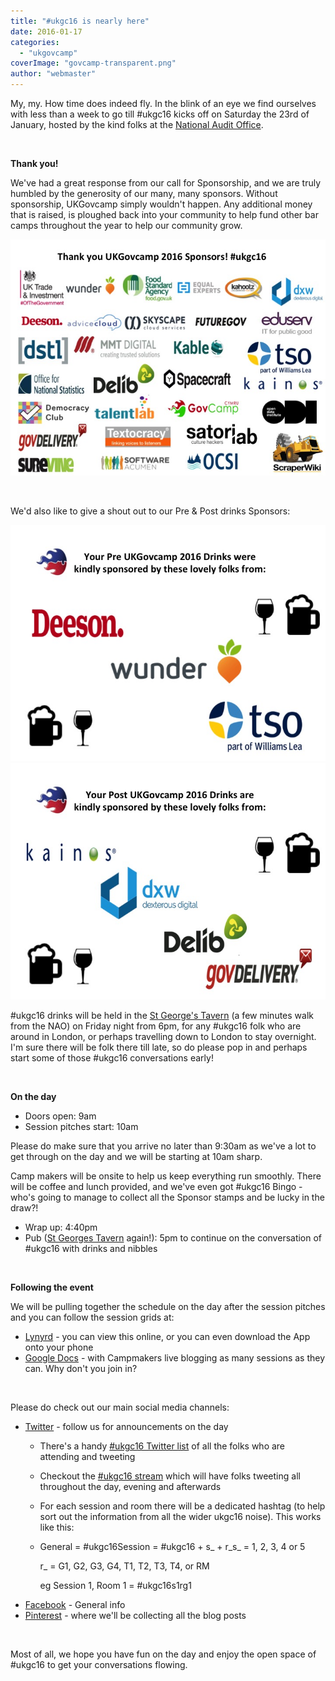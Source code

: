 ```yaml
---
title: "#ukgc16 is nearly here"
date: 2016-01-17
categories: 
  - "ukgovcamp"
coverImage: "govcamp-transparent.png"
author: "webmaster"
---
```


My, my. How time does indeed fly. In the blink of an eye we find ourselves with less than a week to go till #ukgc16 kicks off on Saturday the 23rd of January, hosted by the kind folks at the [National Audit Office](https://www.google.co.uk/maps/place/National+Audit+Office/@51.4916783,-0.1485413,15z/data=!4m2!3m1!1s0x0:0x5d8dbc0441be8df3).

 

**Thank you!**

We've had a great response from our call for Sponsorship, and we are truly humbled by the generosity of our many, many sponsors. Without sponsorship, UKGovcamp simply wouldn't happen. Any additional money that is raised, is ploughed back into your community to help fund other bar camps throughout the year to help our community grow.

[![UKGC16 Sponsors](images/Slide33.jpg)](http://www.ukgovcamp.com/wp-content/uploads/2016/01/Slide33.jpg)

 

We'd also like to give a shout out to our Pre & Post drinks Sponsors:

[![Pre-drink sponsors](images/Slide02.jpg)](http://www.ukgovcamp.com/wp-content/uploads/2016/01/Slide02.jpg)[![Post-drink sponsors](images/Slide32.jpg)](http://www.ukgovcamp.com/wp-content/uploads/2016/01/Slide32.jpg)

#ukgc16 drinks will be held in the [St George's Tavern](https://www.google.co.uk/maps/place/The+St.+Georges+Tavern/@51.4932418,-0.1468128,17z/data=!3m1!4b1!4m2!3m1!1s0x4876051f6978dc85:0x81c2462e0dfc7fcb) (a few minutes walk from the NAO) on Friday night from 6pm, for any #ukgc16 folk who are around in London, or perhaps travelling down to London to stay overnight. I'm sure there will be folk there till late, so do please pop in and perhaps start some of those #ukgc16 conversations early!

 

**On the day**

- Doors open: 9am
- Session pitches start: 10am

Please do make sure that you arrive no later than 9:30am as we've a lot to get through on the day and we will be starting at 10am sharp.

Camp makers will be onsite to help us keep everything run smoothly. There will be coffee and lunch provided, and we've even got #ukgc16 Bingo - who's going to manage to collect all the Sponsor stamps and be lucky in the draw?!

- Wrap up: 4:40pm
- Pub ([St Georges Tavern](https://www.google.co.uk/maps/place/The+St.+Georges+Tavern/@51.4932418,-0.1468128,17z/data=!3m1!4b1!4m2!3m1!1s0x4876051f6978dc85:0x81c2462e0dfc7fcb) again!): 5pm to continue on the conversation of #ukgc16 with drinks and nibbles

 

**Following the event**

We will be pulling together the schedule on the day after the session pitches and you can follow the session grids at:

- [Lynyrd](http://lanyrd.com/2016/ukgc16/) - you can view this online, or you can even download the App onto your phone
- [Google Docs](https://docs.google.com/spreadsheets/d/1S6nemSPxSLrURGigaQZFKViWBoAhalpE2f0RtZ92Fpk/edit#gid=11) - with Campmakers live blogging as many sessions as they can. Why don't you join in?

 

Please do check out our main social media channels:

- [Twitter](https://twitter.com/ukgovcamp) - follow us for announcements on the day
    - There's a handy [#ukgc16 Twitter list](https://twitter.com/UKGovCamp/lists/ukgc16) of all the folks who are attending and tweeting
    - Checkout the [#ukgc16 stream](https://twitter.com/search?q=%23ukgc16) which will have folks tweeting all throughout the day, evening and afterwards
    - For each session and room there will be a dedicated hashtag (to help sort out the information from all the wider ukgc16 noise). This works like this:
    - General = #ukgc16Session = #ukgc16 + s\_ + r\_s\_ = 1, 2, 3, 4 or 5
        
        r\_ = G1, G2, G3, G4, T1, T2, T3, T4, or RM
        
        eg Session 1, Room 1 = #ukgc16s1rg1
- [Facebook](https://www.facebook.com/ukgovcamp) - General info
- [Pinterest](https://uk.pinterest.com/ugovcamp/) - where we'll be collecting all the blog posts

 

Most of all, we hope you have fun on the day and enjoy the open space of #ukgc16 to get your conversations flowing.
